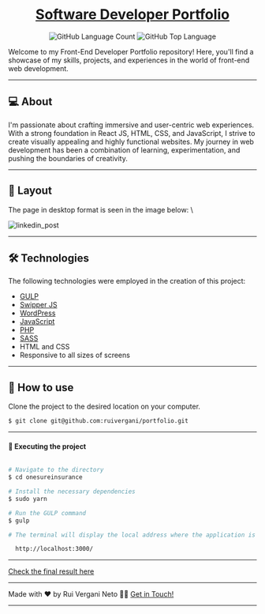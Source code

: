 <p align="center">
  <h1 align="center"><a href="https://ruivergani.com/">Software Developer Portfolio</a></h1>
</p>

<p align="center" margin-top="25px" >
  <img alt="GitHub Language Count" src="https://img.shields.io/github/languages/count/ruivergani/portfolio" />

  <img alt="GitHub Top Language" src="https://img.shields.io/github/languages/top/ruivergani/portfolio" />
</p>

Welcome to my Front-End Developer Portfolio repository! Here, you'll find a showcase of my skills, projects, and experiences in the world of front-end web development.
___

## 💻 About 

I'm passionate about crafting immersive and user-centric web experiences. With a strong foundation in React JS, HTML, CSS, and JavaScript, I strive to create visually appealing and highly functional websites. My journey in web development has been a combination of learning, experimentation, and pushing the boundaries of creativity.

___

## 🎨 Layout
The page in desktop format is seen in the image below:
\

![linkedin_post](https://user-images.githubusercontent.com/70537459/222933593-cbb7377e-6d0b-4f52-8d12-a19ae6452fff.png)

___

## 🛠 Technologies

The following technologies were employed in the creation of this project:

- [GULP](https://gulpjs.com/)
- [Swipper JS](https://swiperjs.com/)
- [WordPress](https://wordpress.org/)
- [JavaScript](https://developer.mozilla.org/en-US/docs/Web/JavaScript)
- [PHP](https://www.php.net/)
- [SASS](https://sass-lang.com/)
- HTML and CSS
- Responsive to all sizes of screens

___

## 🚀 How to use

Clone the project to the desired location on your computer.

```bash
$ git clone git@github.com:ruivergani/portfolio.git
```
___

#### 🚧 Executing the project
```bash

# Navigate to the directory
$ cd onesureinsurance

# Install the necessary dependencies
$ sudo yarn

# Run the GULP command
$ gulp

# The terminal will display the local address where the application is running:

  http://localhost:3000/

```

___

[Check the final result here](https://ruivergani.com/)

___

Made with ❤️ by Rui Vergani Neto 👋🏽 [Get in Touch!](https://www.linkedin.com/in/ruivergani/)

---
